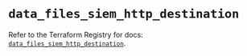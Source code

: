 # `data_files_siem_http_destination`

Refer to the Terraform Registry for docs: [`data_files_siem_http_destination`](https://registry.terraform.io/providers/files-com/files/0.1.365/docs/data-sources/siem_http_destination).
